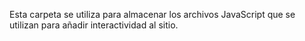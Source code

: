 Esta carpeta se utiliza para almacenar los archivos JavaScript que se utilizan para añadir interactividad al sitio.